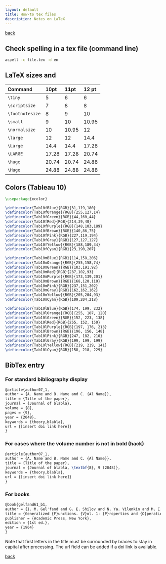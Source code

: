 ```yaml
---
layout: default
title: How-to tex files
description: Notes on LaTeX
---
```


[back](./)

## Check spelling in a tex file (command line)

 ```bash
aspell -c file.tex -d en
```

## LaTeX sizes and 

| Command         | 10pt  | 11pt  | 12 pt |
|:----------------|:------|:------|:------|
| `\tiny`         | 5     | 6     | 6     |
| `\scriptsize`   | 7     | 8     | 8     |
| `\footnotesize` | 8     | 9     | 10    |
| `\small`        | 9     | 10    | 10.95 |
| `\normalsize`   | 10    | 10.95 | 12    |
| `\large`        | 12    | 12    | 14.4  |
| `\Large`        | 14.4  | 14.4  | 17.28 |
| `\LARGE`        | 17.28 | 17.28 | 20.74 |
| `\huge`         | 20.74 | 20.74 | 24.88 |
| `\Huge`         | 24.88 | 24.88 | 24.88 |

## Colors (Tableau 10)

```latex
\usepackage{xcolor}

\definecolor{Tab10fBlue}{RGB}{31,119,180}
\definecolor{Tab10fOrange}{RGB}{255,127,14}
\definecolor{Tab10fGreen}{RGB}{44,160,44}
\definecolor{Tab10fRed}{RGB}{214,39,40}
\definecolor{Tab10fPurple}{RGB}{148,103,189}
\definecolor{Tab10fBrown}{RGB}{140,86,75}
\definecolor{Tab10fPink}{RGB}{227,119,194}
\definecolor{Tab10fGray}{RGB}{127,127,127}
\definecolor{Tab10fYellow}{RGB}{188,189,34}
\definecolor{Tab10fCyan}{RGB}{23,190,207}

\definecolor{Tab10mBlue}{RGB}{114,158,206}
\definecolor{Tab10mOrange}{RGB}{255,158,74}
\definecolor{Tab10mGreen}{RGB}{103,191,92}
\definecolor{Tab10mRed}{RGB}{237,102,93}
\definecolor{Tab10mPurple}{RGB}{173,139,201}
\definecolor{Tab10mBrown}{RGB}{168,120,110}
\definecolor{Tab10mPink}{RGB}{237,151,202}
\definecolor{Tab10mGray}{RGB}{162,162,162}
\definecolor{Tab10mYellow}{RGB}{205,204,93}
\definecolor{Tab10mCyan}{RGB}{109,204,218}

\definecolor{Tab10lBlue}{RGB}{174, 199, 232}
\definecolor{Tab10lOrange}{RGB}{255, 187, 120}
\definecolor{Tab10lGreen}{RGB}{152, 223, 138}
\definecolor{Tab10lRed}{RGB}{255, 152, 150}
\definecolor{Tab10lPurple}{RGB}{197, 176, 213}
\definecolor{Tab10lBrown}{RGB}{196, 156, 148}
\definecolor{Tab10lPink}{RGB}{247, 182, 210}
\definecolor{Tab10lGray}{RGB}{199, 199, 199}
\definecolor{Tab10lYellow}{RGB}{219, 219, 141}
\definecolor{Tab10lCyan}{RGB}{158, 218, 229}
```

## BibTex entry

### For standard bibliography display

```latex
@article{author07_1,
author = {A. Name and B. Name and C. {Al Name}},
title = {Title of the paper},
journal = {Journal of blabla},
volume = {8},
pages = {9},
year = {2048},
keywords = {theory,blabla},
url = {[insert doi link here]}
}
```

### For cases where the volume number is not in bold (hack)

```latex
@article{author07_1,
author = {A. Name and B. Name and C. {Al Name}},
title = {Title of the paper},
journal = {Journal of blabla, \textbf{8}, 9 (2048)},
keywords = {theory,blabla},
url = {[insert doi link here]}
}
```


### For books

```latex
@book{gelfand61_b1,
author = {I. M. Gel'fand and G. E. Shilov and N. Ya. Vilenkin and M. I. Graev},
title = {Generalized {F}unctions. {V}ol. 1: {P}roperties and {O}perations},
publisher = {Academic Press, New York},
edition = {1st ed.},
year = {1964}
}
```

Note that first letters in the title must be surrounded by braces to stay in capital after processing. The url field can be added if a doi link is available.



[back](./)
